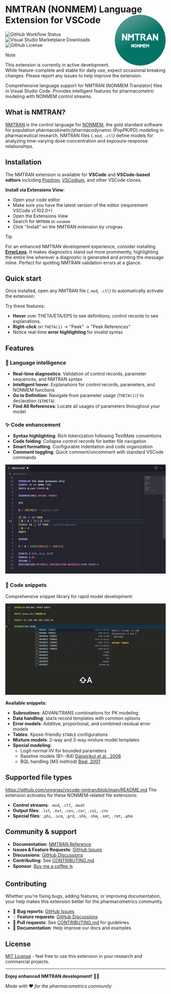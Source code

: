 # NMTRAN (NONMEM) Language Extension for VSCode <img src="images/nmtran.png" align="right" height="160" alt="NMTRAN Logo" />

![GitHub Workflow Status](https://img.shields.io/github/actions/workflow/status/vrognas/vscode-nmtran/ci.yml)
![Visual Studio Marketplace Downloads](https://img.shields.io/visual-studio-marketplace/d/vrognas.nmtran)
![GitHub License](https://img.shields.io/github/license/vrognas/vscode-nmtran)

> [!NOTE]
> This extension is currently in active development.
> While feature-complete and stable for daily use, expect occasional breaking changes.
> Please report any issues to help improve the extension.

Comprehensive language support for NMTRAN (NONMEM Translator) files in Visual Studio Code. Provides intelligent features for pharmacometric modeling with NONMEM control streams.

## What is NMTRAN?

[NMTRAN](https://nmhelp.tingjieguo.com) is the control language for [NONMEM](https://www.iconplc.com/solutions/technologies/nonmem/), the gold standard software for population pharmacokinetic/pharmacodynamic (PopPK/PD) modeling in pharmaceutical research.
NMTRAN files (`.mod`, `.ctl`) define models for analyzing time-varying dose-concentration and exposure-response relationships.

## Installation

The NMTRAN extension is available for **VSCode** and **VSCode-based editors** including [Positron](https://github.com/posit-dev/positron), [VSCodium](https://vscodium.com/), and other VSCode clones.

**Install via Extensions View:**
- Open your code editor
- Make sure you have the latest version of the editor (requirement VSCode v1.102.0+)
- Open the Extensions View
- Search for `NMTRAN` or `nonmem`
- Click "Install" on the NMTRAN extension by vrognas

> [!TIP]
> For an enhanced NMTRAN development experience, consider installing **[ErrorLens](https://github.com/usernamehw/vscode-error-lens)**.
> It makes diagnostics stand out more prominently, highlighting the entire line wherever a diagnostic is generated and printing the message inline.
> Perfect for spotting NMTRAN validation errors at a glance.

## Quick start

Once installed, open any NMTRAN file (`.mod`, `.ctl`) to automatically activate the extension:

Try these features:
- **Hover** over THETA/ETA/EPS to see definitions; control records to see explanations.
- **Right-click** on `THETA(1)` → "Peek" → "Peek References"
- Notice real-time **error highlighting** for invalid syntax

## Features

### 🧠 Language intelligence

- **Real-time diagnostics**: Validation of control records, parameter sequences, and NMTRAN syntax
- **Intelligent hover**: Explanations for control records, parameters, and NONMEM functions
- **Go to Definition**: Navigate from parameter usage (`THETA(1)`) to declaration (`$THETA`)
- **Find All References**: Locate all usages of parameters throughout your model

### ✨ Code enhancement

- **Syntax highlighting**: Rich tokenization following TextMate conventions
- **Code folding**: Collapse control records for better file navigation
- **Smart formatting**: Configurable indentation and code organization
- **Comment toggling**: Quick comment/uncomment with standard VSCode commands

![Syntax Highlighting Demo](images/demo_syntax-highlight.png)

### 📝 Code snippets

Comprehensive snippet library for rapid model development:

![Snippet Demo](images/demo_advan-snippets.gif)

**Available snippets:**
- **Subroutines**: ADVAN/TRANS combinations for PK modeling
- **Data handling**: `$DATA` record templates with common options
- **Error models**: Additive, proportional, and combined residual error models
- **Tables**: Xpose-friendly `$TABLE` configurations
- **Mixture models**: 2-way and 3-way mixture model templates
- **Special modeling**:
  - Logit-normal IIV for bounded parameters
  - Baseline models (B1--B4) [Dansirikul et al., 2008](https://doi.org/10.1007/s10928-008-9088-2)
  - BQL handling (M3 method) [Beal, 2001](https://doi.org/10.1023/a:1012299115260)

## Supported file types
https://github.com/vrognas/vscode-nmtran/blob/main/README.md
The extension activates for these NONMEM-related file extensions:

- **Control streams**: `.mod`, `.ctl`, `.modt`
- **Output files**: `.lst`, `.ext`, `.cov`, `.cor`, `.coi`, `.cnv`
- **Special files**: `.phi`, `.scm`, `.grd`, `.shk`, `.shm`, `.smt`, `.rmt`, `.phm`

## Community & support

- **Documentation**: [NMTRAN Reference](https://nmhelp.tingjieguo.com)
- **Issues & Feature Requests**: [GitHub Issues](https://github.com/vrognas/vscode-nmtran/issues)
- **Discussions**: [GitHub Discussions](https://github.com/vrognas/vscode-nmtran/discussions)
- **Contributing**: See [CONTRIBUTING.md](CONTRIBUTING.md)
- **Sponsor**: [Buy me a coffee ☕](https://buymeacoffee.com/vrognas)

## Contributing

Whether you're fixing bugs, adding features, or improving documentation, your help makes this extension better for the pharmacometrics community.

- 🐛 **Bug reports**: [GitHub Issues](https://github.com/vrognas/vscode-nmtran/issues)
- 💡 **Feature requests**: [GitHub Discussions](https://github.com/vrognas/vscode-nmtran/discussions)
- 🔧 **Pull requests**: See [CONTRIBUTING.md](CONTRIBUTING.md) for guidelines
- 📖 **Documentation**: Help improve our docs and examples

## License

[MIT License](LICENSE) - feel free to use this extension in your research and commercial projects.

---

**Enjoy enhanced NMTRAN development!** 🧬💊

*Made with ❤️ for the pharmacometrics community*
